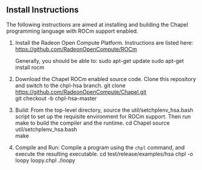 
Install Instructions
------------------------
The following instructions are aimed at installing and building the Chapel programming language with ROCm support enabled.

1. Install the Radeon Open Compute Platform. Instructions are listed here: https://github.com/RadeonOpenCompute/ROCm

   Generally, you should be able to:
   	 sudo apt-get update
   	 sudo apt-get install rocm

2. Download the Chapel ROCm enabled source code. Clone this repository and switch to the chpl-hsa branch.
   	 git clone https://github.com/RadeonOpenCompute/Chapel.git  
  	 git checkout -b chpl-hsa-master  

3. Build: From the top-level directory, source the util/setchplenv_hsa.bash script to set up the requisite environment for ROCm support. Then run make to build the compiler and the runtime.
   	 cd Chapel
	 source util/setchplenv_hsa.bash  
	 make  

4. Compile and Run: Compile a program using the `chpl` command, and execute the resulting executable.
   	 cd test/release/examples/hsa
   	 chpl -o loopy loopy.chpl
	 ./loopy

